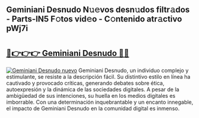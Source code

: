 ## Geminiani Desnudo N𝚞𝚎vos desn𝚞dos filtr𝚊dos - Parts-IN5 F𝚘tos vid𝚎o - C𝚘ntenido atr𝚊ctivo pWj7i

# <h2><a href="http://mbamds.tromn.icu/?c=Geminiani+Desnudo">🔗👉👉👉 Geminiani Desnudo 🔗🔗</a></h2>

[![Geminiani Desnudo nuevo](https://i.imgur.com/pEAQMta.gif)](http://mbamds.tromn.icu/?c=Geminiani+Desnudo)
Geminiani Desnudo, un individuo complejo y estimulante, se resiste a la descripción fácil. Su distintivo estilo en línea ha cautivado y provocado críticas, generando debates sobre ética, autoexpresión y la dinámica de las sociedades digitales. A pesar de la ambigüedad de sus intenciones, su huella en los medios digitales es imborrable. Con una determinación inquebrantable y un encanto innegable, el impacto de Geminiani Desnudo en la comunidad digital es inmenso.

